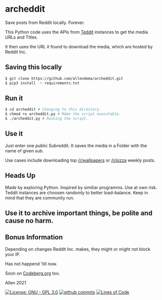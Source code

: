 # archeddit
Save posts from Reddit locally. Forever.

This Python code uses the APIs from [Teddit](https://codeberg.org/teddit/teddit/) instances to get the media URLs and Titles.

It then uses the URL it found to download the media, which are hosted by Reddit Inc. 

## Saving this locally
```bash
$ git clone https://github.com/allendema/archeddit.git
$ pip3 install -r requirements.txt
```

## Run it
```bash
$ cd archeddit # Changing to this directory.
$ chmod +x archeddit.py # Make the script executable.
$ ./archeddit.py # Running the script.
```
## Use it
Just enter one public Subreddit.
It saves the media in a Folder with the name of given sub.

Use cases include downloading top [/r/wallpapers](https://teddit.net/r/wallpapers/) or [/r/pizza](https://teddit.net/r/pizza) weekly posts.

## Heads Up
Made by exploring Python. Inspired by similiar programms. Use at own risk.
Teddit instances are choosen randomly to better load-balance.
Keep in mind that they are community run.

## Use it to archive important things, be polite and cause no harm.

## Bonus Information
Depending on changes Reddit Inc. makes, they might or might not block your IP.

Has not happend 'till now.

Soon on [Codeberg.org](https://codeberg.org/explore/) too.

Allen 2021


[![License: GNU - GPL 3.0](https://img.shields.io/github/license/allendema/archeddit)](https://github.com/allendema/archeddit/blob/main/LICENSE)
[![github commits](https://img.shields.io/github/last-commit/allendema/archeddit)](https://github.com/allendema/archeddit/commits/main)
[![Lines of Code](https://img.shields.io/tokei/lines/github/allendema/archeddit?style=flat-square)](https://github.com/allendema/archeddit/blob/main/SnapScrap.py)

